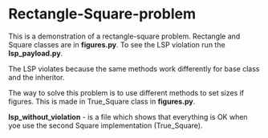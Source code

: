 # Rectangle-Square-problem

This is a demonstration of a rectangle-square problem. Rectangle and Square classes are in **figures.py**. To see the LSP violation run the **lsp_payload.py**.

The LSP violates because the same methods work differently for base class and the inheritor.


The way to solve this problem is to use different methods to set sizes if figures. This is made in True_Square class in **figures.py**.

**lsp_without_violation** - is a file which shows that everything is OK when yoe use the second Square implementation (True_Square).